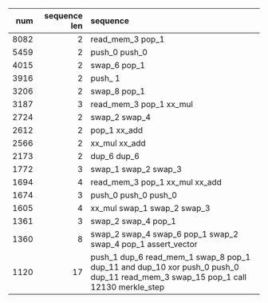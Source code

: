 |  num | sequence len | sequence                                                                                                                        |
|-----:|-------------:|:--------------------------------------------------------------------------------------------------------------------------------|
| 8082 |            2 | read_mem_3 pop_1                                                                                                                |
| 5459 |            2 | push_0 push_0                                                                                                                   |
| 4015 |            2 | swap_6 pop_1                                                                                                                    |
| 3916 |            2 | push_ 1                                                                                                                         |
| 3206 |            2 | swap_8 pop_1                                                                                                                    |
| 3187 |            3 | read_mem_3 pop_1 xx_mul                                                                                                         |
| 2724 |            2 | swap_2 swap_4                                                                                                                   |
| 2612 |            2 | pop_1 xx_add                                                                                                                    |
| 2566 |            2 | xx_mul xx_add                                                                                                                   |
| 2173 |            2 | dup_6 dup_6                                                                                                                     |
| 1772 |            3 | swap_1 swap_2 swap_3                                                                                                            |
| 1694 |            4 | read_mem_3 pop_1 xx_mul xx_add                                                                                                  |
| 1674 |            3 | push_0 push_0 push_0                                                                                                            |
| 1605 |            4 | xx_mul swap_1 swap_2 swap_3                                                                                                     |
| 1361 |            3 | swap_2 swap_4 pop_1                                                                                                             |
| 1360 |            8 | swap_2 swap_4 swap_6 pop_1 swap_2 swap_4 pop_1 assert_vector                                                                    |
| 1120 |           17 | push_1 dup_6 read_mem_1 swap_8 pop_1 dup_11 and dup_10 xor push_0 push_0 dup_11 read_mem_3 swap_15 pop_1 call 12130 merkle_step |
